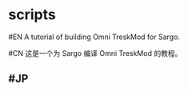 # scripts

#EN
A tutorial of building Omni TreskMod for Sargo.

#CN
这是一个为 Sargo 编译 Omni TreskMod 的教程。

#JP
---------------------
